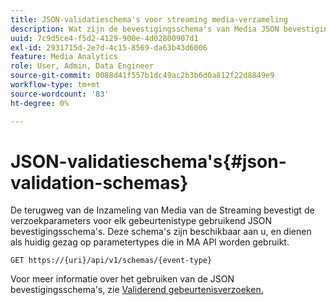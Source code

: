 ```yaml
---
title: JSON-validatieschema's voor streaming media-verzameling
description: Wat zijn de bevestigingsschema's van Media JSON bevestiging en hoe zij worden gebruikt om de correcte parameters van het verzoeklichaam voor elk type van gebeurtenis te bepalen.
uuid: 7c9d5ce4-f5d2-4129-900e-4d02800907d1
exl-id: 2931715d-2e7d-4c15-8569-da63b43d6006
feature: Media Analytics
role: User, Admin, Data Engineer
source-git-commit: 0088d41f557b1dc49ac2b3b6d0a812f22d8849e9
workflow-type: tm+mt
source-wordcount: '83'
ht-degree: 0%

---
```


# JSON-validatieschema&#39;s{#json-validation-schemas}

De terugweg van de Inzameling van Media van de Streaming bevestigt de verzoekparameters voor elk gebeurtenistype gebruikend JSON bevestigingsschema&#39;s. Deze schema&#39;s zijn beschikbaar aan u, en dienen als huidig gezag op parametertypes die in MA API worden gebruikt.

`GET https://{uri}/api/v1/schemas/{event-type}`

Voor meer informatie over het gebruiken van de JSON bevestigingsschema&#39;s, zie [ Validerend gebeurtenisverzoeken.](../mc-api-impl/mc-api-validate-reqs.md)
